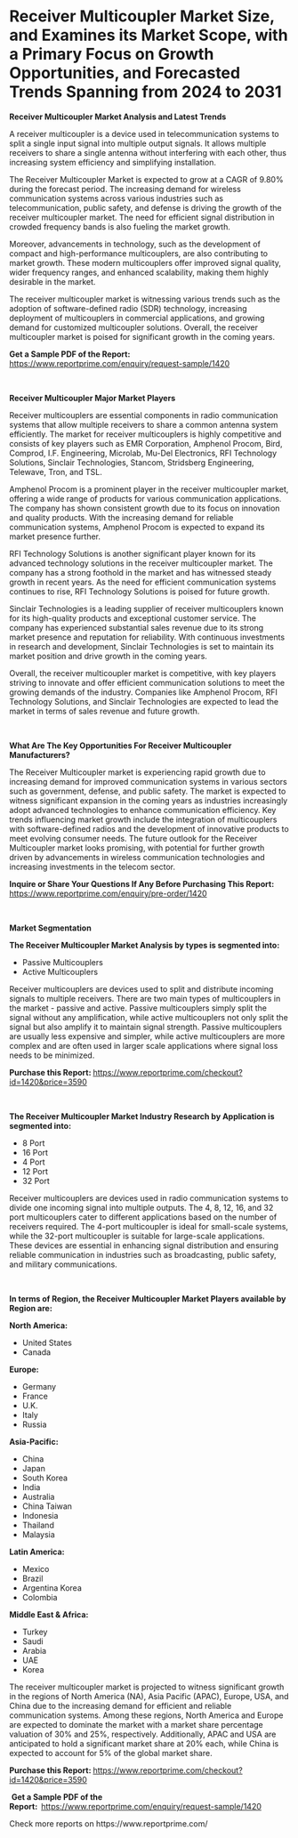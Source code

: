 <p><h1>Receiver Multicoupler Market Size, and Examines its Market Scope, with a Primary Focus on Growth Opportunities, and Forecasted Trends Spanning from 2024 to 2031</h1></p><p><strong>Receiver Multicoupler Market Analysis and Latest Trends</strong></p>
<p><p>A receiver multicoupler is a device used in telecommunication systems to split a single input signal into multiple output signals. It allows multiple receivers to share a single antenna without interfering with each other, thus increasing system efficiency and simplifying installation.</p><p>The Receiver Multicoupler Market is expected to grow at a CAGR of 9.80% during the forecast period. The increasing demand for wireless communication systems across various industries such as telecommunication, public safety, and defense is driving the growth of the receiver multicoupler market. The need for efficient signal distribution in crowded frequency bands is also fueling the market growth.</p><p>Moreover, advancements in technology, such as the development of compact and high-performance multicouplers, are also contributing to market growth. These modern multicouplers offer improved signal quality, wider frequency ranges, and enhanced scalability, making them highly desirable in the market.</p><p>The receiver multicoupler market is witnessing various trends such as the adoption of software-defined radio (SDR) technology, increasing deployment of multicouplers in commercial applications, and growing demand for customized multicoupler solutions. Overall, the receiver multicoupler market is poised for significant growth in the coming years.</p></p>
<p><strong>Get a Sample PDF of the Report:&nbsp;</strong> <a href="https://www.reportprime.com/enquiry/request-sample/1420">https://www.reportprime.com/enquiry/request-sample/1420</a></p>
<p>&nbsp;</p>
<p><strong>Receiver Multicoupler Major Market Players</strong></p>
<p><p>Receiver multicouplers are essential components in radio communication systems that allow multiple receivers to share a common antenna system efficiently. The market for receiver multicouplers is highly competitive and consists of key players such as EMR Corporation, Amphenol Procom, Bird, Comprod, I.F. Engineering, Microlab, Mu-Del Electronics, RFI Technology Solutions, Sinclair Technologies, Stancom, Stridsberg Engineering, Telewave, Tron, and TSL.</p><p>Amphenol Procom is a prominent player in the receiver multicoupler market, offering a wide range of products for various communication applications. The company has shown consistent growth due to its focus on innovation and quality products. With the increasing demand for reliable communication systems, Amphenol Procom is expected to expand its market presence further.</p><p>RFI Technology Solutions is another significant player known for its advanced technology solutions in the receiver multicoupler market. The company has a strong foothold in the market and has witnessed steady growth in recent years. As the need for efficient communication systems continues to rise, RFI Technology Solutions is poised for future growth.</p><p>Sinclair Technologies is a leading supplier of receiver multicouplers known for its high-quality products and exceptional customer service. The company has experienced substantial sales revenue due to its strong market presence and reputation for reliability. With continuous investments in research and development, Sinclair Technologies is set to maintain its market position and drive growth in the coming years.</p><p>Overall, the receiver multicoupler market is competitive, with key players striving to innovate and offer efficient communication solutions to meet the growing demands of the industry. Companies like Amphenol Procom, RFI Technology Solutions, and Sinclair Technologies are expected to lead the market in terms of sales revenue and future growth.</p></p>
<p>&nbsp;</p>
<p><strong>What Are The Key Opportunities For Receiver Multicoupler Manufacturers?</strong></p>
<p><p>The Receiver Multicoupler market is experiencing rapid growth due to increasing demand for improved communication systems in various sectors such as government, defense, and public safety. The market is expected to witness significant expansion in the coming years as industries increasingly adopt advanced technologies to enhance communication efficiency. Key trends influencing market growth include the integration of multicouplers with software-defined radios and the development of innovative products to meet evolving consumer needs. The future outlook for the Receiver Multicoupler market looks promising, with potential for further growth driven by advancements in wireless communication technologies and increasing investments in the telecom sector.</p></p>
<p><strong>Inquire or Share Your Questions If Any Before Purchasing This Report:</strong> <a href="https://www.reportprime.com/enquiry/pre-order/1420">https://www.reportprime.com/enquiry/pre-order/1420</a></p>
<p>&nbsp;</p>
<p><strong>Market Segmentation</strong></p>
<p><strong>The Receiver Multicoupler Market Analysis by types is segmented into:</strong></p>
<p><ul><li>Passive Multicouplers</li><li>Active Multicouplers</li></ul></p>
<p><p>Receiver multicouplers are devices used to split and distribute incoming signals to multiple receivers. There are two main types of multicouplers in the market - passive and active. Passive multicouplers simply split the signal without any amplification, while active multicouplers not only split the signal but also amplify it to maintain signal strength. Passive multicouplers are usually less expensive and simpler, while active multicouplers are more complex and are often used in larger scale applications where signal loss needs to be minimized.</p></p>
<p><strong>Purchase this Report:&nbsp;</strong><a href="https://www.reportprime.com/checkout?id=1420&price=3590">https://www.reportprime.com/checkout?id=1420&price=3590</a></p>
<p>&nbsp;</p>
<p><strong>The Receiver Multicoupler Market Industry Research by Application is segmented into:</strong></p>
<p><ul><li>8 Port</li><li>16 Port</li><li>4 Port</li><li>12 Port</li><li>32 Port</li></ul></p>
<p><p>Receiver multicouplers are devices used in radio communication systems to divide one incoming signal into multiple outputs. The 4, 8, 12, 16, and 32 port multicouplers cater to different applications based on the number of receivers required. The 4-port multicoupler is ideal for small-scale systems, while the 32-port multicoupler is suitable for large-scale applications. These devices are essential in enhancing signal distribution and ensuring reliable communication in industries such as broadcasting, public safety, and military communications.</p></p>
<p>&nbsp;</p>
<p><strong>In terms of Region, the Receiver Multicoupler Market Players available by Region are:</strong></p>
<p>
    <p> <strong> North America: </strong>
        <ul>
            <li>United States</li>
            <li>Canada</li>
        </ul>
        </p> 
    <p> <strong> Europe: </strong>
        <ul>
            <li>Germany</li>
            <li>France</li>
            <li>U.K.</li>
            <li>Italy</li>
            <li>Russia</li>
        </ul>
        </p> 
    <p> <strong> Asia-Pacific: </strong>
        <ul>
            <li>China</li>
            <li>Japan</li>
            <li>South Korea</li>
            <li>India</li>
            <li>Australia</li>
            <li>China Taiwan</li>
            <li>Indonesia</li>
            <li>Thailand</li>
            <li>Malaysia</li>
        </ul>
        </p> 
    <p> <strong> Latin America: </strong>
        <ul>
            <li>Mexico</li>
            <li>Brazil</li>
            <li>Argentina Korea</li>
            <li>Colombia</li>
        </ul>
        </p> 
    <p> <strong> Middle East & Africa: </strong>
        <ul>
            <li>Turkey</li>
            <li>Saudi</li>
            <li>Arabia</li>
            <li>UAE</li>
            <li>Korea</li>
        </ul>
    </p>
    </p>
<p><p>The receiver multicoupler market is projected to witness significant growth in the regions of North America (NA), Asia Pacific (APAC), Europe, USA, and China due to the increasing demand for efficient and reliable communication systems. Among these regions, North America and Europe are expected to dominate the market with a market share percentage valuation of 30% and 25%, respectively. Additionally, APAC and USA are anticipated to hold a significant market share at 20% each, while China is expected to account for 5% of the global market share.</p></p>
<p><strong>Purchase this Report: </strong><a href="https://www.reportprime.com/checkout?id=1420&price=3590">https://www.reportprime.com/checkout?id=1420&price=3590</a></p>
<p>&nbsp;<strong>Get a Sample PDF of the Report:&nbsp;&nbsp;</strong><a href="https://www.reportprime.com/enquiry/request-sample/1420">https://www.reportprime.com/enquiry/request-sample/1420</a></p>
<p><strong></strong></p>
<p>Check more reports on https://www.reportprime.com/</p>